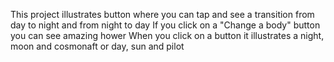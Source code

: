 This project illustrates button where you can tap and see a transition from day to night and from night to day
If you click on a "Change a body" button you can see amazing hower
When you click on a button it illustrates a night, moon and cosmonaft or day, sun and pilot
